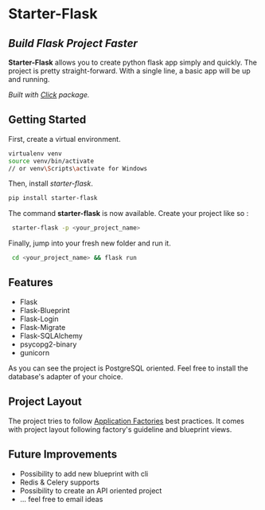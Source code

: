 # Starter-Flask
## _Build Flask Project Faster_

**Starter-Flask** allows you to create python flask app simply and quickly.
The project is pretty straight-forward. With a single line, a basic app will be up and running.

*Built with [Click](https://click.palletsprojects.com/en/7.x/) package.*
## Getting Started
First, create a virtual environment.
```sh
virtualenv venv
source venv/bin/activate
// or venv\Scripts\activate for Windows
```
Then, install *starter-flask*.
```sh
pip install starter-flask
```
The command **starter-flask** is now available. Create your project like so :
```sh
 starter-flask -p <your_project_name>
```
Finally, jump into your fresh new folder and run it.
```sh
 cd <your_project_name> && flask run
```
## Features
- Flask
- Flask-Blueprint
- Flask-Login
- Flask-Migrate
- Flask-SQLAlchemy
- psycopg2-binary
- gunicorn

As you can see the project is PostgreSQL oriented. Feel free to install the database's adapter of your choice.
## Project Layout
The project tries to follow [Application Factories](https://flask.palletsprojects.com/en/1.1.x/patterns/appfactories/) best practices. It comes with project layout following factory's guideline and blueprint views. 


## Future Improvements
- Possibility to add new blueprint with cli
- Redis & Celery supports
- Possibility to create an API oriented project
- ... feel free to email ideas